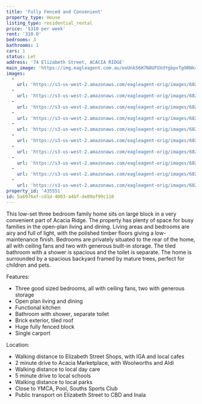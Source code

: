 ```yaml
---
title: 'Fully Fenced and Convenient'
property_type: House
listing_type: residential_rental
price: '$310 per week'
rent: '310.0'
bedrooms: 3
bathrooms: 1
cars: 1
status: Let
address: '74 Elizabeth Street, ACACIA RIDGE'
main_image: 'https://img.eagleagent.com.au/eoUnk56H7N8UFGVdYgbpvTg9RNk=/1280x854/smart/https://s3-us-west-2.amazonaws.com/eagleagent-orig/images/6825507/425174054-image-M.jpg'
images:
  -
    url: 'https://s3-us-west-2.amazonaws.com/eagleagent-orig/images/6825516/425174054-image-I.jpg'
  -
    url: 'https://s3-us-west-2.amazonaws.com/eagleagent-orig/images/6825515/425174054-image-H.jpg'
  -
    url: 'https://s3-us-west-2.amazonaws.com/eagleagent-orig/images/6825514/425174054-image-G.jpg'
  -
    url: 'https://s3-us-west-2.amazonaws.com/eagleagent-orig/images/6825513/425174054-image-F.jpg'
  -
    url: 'https://s3-us-west-2.amazonaws.com/eagleagent-orig/images/6825512/425174054-image-E.jpg'
  -
    url: 'https://s3-us-west-2.amazonaws.com/eagleagent-orig/images/6825511/425174054-image-D.jpg'
  -
    url: 'https://s3-us-west-2.amazonaws.com/eagleagent-orig/images/6825510/425174054-image-C.jpg'
  -
    url: 'https://s3-us-west-2.amazonaws.com/eagleagent-orig/images/6825509/425174054-image-B.jpg'
  -
    url: 'https://s3-us-west-2.amazonaws.com/eagleagent-orig/images/6825508/425174054-image-A.jpg'
  -
    url: 'https://s3-us-west-2.amazonaws.com/eagleagent-orig/images/6825507/425174054-image-M.jpg'
property_id: '435551'
id: 5a6976af-cd1d-4003-a4bf-de89af99c110
---
```

This low-set three bedroom family home sits on large block in a very convenient part of Acacia Ridge. The property has plenty of space for busy families in the open-plan living and dining. Living areas and bedrooms are airy and full of light, with the polished timber floors giving a low-maintenance finish. Bedrooms are privately situated to the rear of the home, all with ceiling fans and two with generous built-in storage. The tiled bathroom with a shower is spacious and the toilet is separate. The home is surrounded by a spacious backyard framed by mature trees, perfect for children and pets.

Features:

*  Three good sized bedrooms, all with ceiling fans, two with generous storage
*  Open plan living and dining
*  Functional kitchen
*  Bathroom with shower, separate toilet
*  Brick exterior, tiled roof
*  Huge fully fenced block
*  Single carport

Location:

*  Walking distance to Elizabeth Street Shops, with IGA and local cafes
*  2 minute drive to Acacia Marketplace, with Woolworths and Aldi
*  Walking distance to local day care
*  5 minute drive to local schools
*  Walking distance to local parks
*  Close to YMCA, Pool, Souths Sports Club
*  Public transport on Elizabeth Street to CBD and Inala